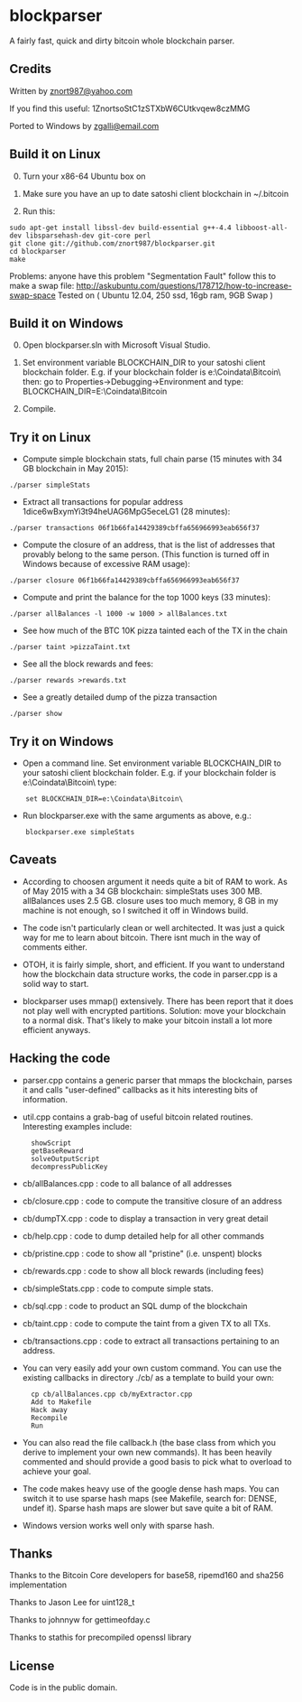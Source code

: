 blockparser
===========

A fairly fast, quick and dirty bitcoin whole blockchain parser.

Credits
-------

Written by znort987@yahoo.com

If you find this useful: 1ZnortsoStC1zSTXbW6CUtkvqew8czMMG

Ported to Windows by zgalli@email.com

Build it on Linux
-----------------

0.  Turn your x86-64 Ubuntu box on

0.  Make sure you have an up to date satoshi client blockchain in ~/.bitcoin

0.  Run this:
```
sudo apt-get install libssl-dev build-essential g++-4.4 libboost-all-dev libsparsehash-dev git-core perl
git clone git://github.com/znort987/blockparser.git
cd blockparser
make
```

Problems: 
anyone have this problem "Segmentation Fault" follow this to make a swap file:
http://askubuntu.com/questions/178712/how-to-increase-swap-space
Tested on ( Ubuntu 12.04, 250 ssd, 16gb ram, 9GB Swap )

Build it on Windows
-------------------

0.  Open blockparser.sln with Microsoft Visual Studio.

0.  Set environment variable BLOCKCHAIN_DIR to your satoshi client blockchain folder.
    E.g. if your blockchain folder is e:\Coindata\Bitcoin\ then:
    go to Properties->Debugging->Environment and type: BLOCKCHAIN_DIR=E:\Coindata\Bitcoin

0.  Compile.

Try it on Linux
---------------

* Compute simple blockchain stats, full chain parse (15 minutes with 34 GB blockchain in May 2015):

```
./parser simpleStats
```

* Extract all transactions for popular address 1dice6wBxymYi3t94heUAG6MpG5eceLG1 (28 minutes):

```
./parser transactions 06f1b66fa14429389cbffa656966993eab656f37
```

* Compute the closure of an address, that is the list of addresses that provably belong to the same person.
  (This function is turned off in Windows because of excessive RAM usage):

```
./parser closure 06f1b66fa14429389cbffa656966993eab656f37
```

* Compute and print the balance for the top 1000 keys (33 minutes):

```
./parser allBalances -l 1000 -w 1000 > allBalances.txt
```

* See how much of the BTC 10K pizza tainted each of the TX in the chain

```
./parser taint >pizzaTaint.txt
```

* See all the block rewards and fees:

```
./parser rewards >rewards.txt
```

* See a greatly detailed dump of the pizza transaction

```
./parser show
```

Try it on Windows
-----------------

* Open a command line. Set environment variable BLOCKCHAIN_DIR to your satoshi client blockchain folder.
  E.g. if your blockchain folder is e:\Coindata\Bitcoin\ type:
```
    set BLOCKCHAIN_DIR=e:\Coindata\Bitcoin\
```
* Run blockparser.exe with the same arguments as above, e.g.:
```
    blockparser.exe simpleStats
```

Caveats
-------

* According to choosen argument it needs quite a bit of RAM to work. As of May 2015 with a 34 GB blockchain:
    simpleStats uses 300 MB.
    allBalances uses 2.5 GB.
    closure uses too much memory, 8 GB in my machine is not enough, so I switched it off in Windows build.

* The code isn't particularly clean or well architected. It was just a quick way for me to learn
  about bitcoin. There isnt much in the way of comments either.

* OTOH, it is fairly simple, short, and efficient. If you want to understand how the blockchain
  data structure works, the code in parser.cpp is a solid way to start.

* blockparser uses mmap() extensively. There has been report that it does not play well with
  encrypted partitions. Solution: move your blockchain to a normal disk. That's likely to make
  your bitcoin install a lot more efficient anyways.

Hacking the code
----------------

* parser.cpp contains a generic parser that mmaps the blockchain, parses it and calls
  "user-defined" callbacks as it hits interesting bits of information.

* util.cpp contains a grab-bag of useful bitcoin related routines. Interesting examples include:

        showScript
        getBaseReward
        solveOutputScript
        decompressPublicKey

* cb/allBalances.cpp    :   code to all balance of all addresses
* cb/closure.cpp        :   code to compute the transitive closure of an address
* cb/dumpTX.cpp         :   code to display a transaction in very great detail
* cb/help.cpp           :   code to dump detailed help for all other commands
* cb/pristine.cpp       :   code to show all "pristine" (i.e. unspent) blocks
* cb/rewards.cpp        :   code to show all block rewards (including fees)
* cb/simpleStats.cpp    :   code to compute simple stats.
* cb/sql.cpp            :   code to product an SQL dump of the blockchain
* cb/taint.cpp          :   code to compute the taint from a given TX to all TXs.
* cb/transactions.cpp   :   code to extract all transactions pertaining to an address.


* You can very easily add your own custom command. You can use the existing callbacks in
  directory ./cb/ as a template to build your own:

        cp cb/allBalances.cpp cb/myExtractor.cpp
        Add to Makefile
        Hack away
        Recompile
        Run

* You can also read the file callback.h (the base class from which you derive to implement your
  own new commands). It has been heavily commented and should provide a good basis to pick what
  to overload to achieve your goal.

* The code makes heavy use of the google dense hash maps. You can switch it to use sparse hash
  maps (see Makefile, search for: DENSE, undef it). Sparse hash maps are slower but save quite a
  bit of RAM.

* Windows version works well only with sparse hash.

Thanks
------
Thanks to the Bitcoin Core developers for base58, ripemd160 and sha256 implementation

Thanks to Jason Lee for uint128_t

Thanks to johnnyw for gettimeofday.c

Thanks to stathis for precompiled openssl library

License
-------

Code is in the public domain.
